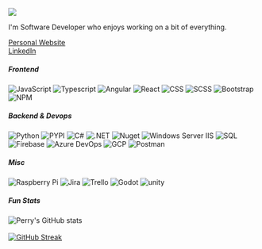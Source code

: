 [![](https://visitcount.itsvg.in/api?id=perryliuofficial&label=Profile%20Views&color=12&icon=5&pretty=true)](https://visitcount.itsvg.in)

I'm Software Developer who enjoys working on a bit of everything.

[Personal Website](https://www.perryliu.co.uk/)<br>
[LinkedIn](https://www.linkedin.com/in/perryliuofficial/)

<h5>Frontend</h5>

![JavaScript](https://img.shields.io/badge/javascript-%23323330.svg?style=for-the-badge&logo=javascript&logoColor=%23F7DF1E) 
![Typescript](https://img.shields.io/badge/typescript-%23007acc.svg?style=for-the-badge&logo=typescript&logoColor=%23323330)
![Angular](https://img.shields.io/badge/angular-%23dd1b16.svg?style=for-the-badge&logo=Angular&logoColor=%23323330)
![React](https://img.shields.io/badge/react-%2300d8ff.svg?style=for-the-badge&logo=React&logoColor=%23323330)
![CSS](https://img.shields.io/badge/css-%23264de4.svg?style=for-the-badge&logo=css3&logoColor=%23323330)
![SCSS](https://img.shields.io/badge/scss-%237952B3.svg?style=for-the-badge&logo=scss3&logoColor=%23323330)
![Bootstrap](https://img.shields.io/badge/bootstrap-%23264de4.svg?style=for-the-badge&logo=bootstrap&logoColor=%23323330)
![NPM](https://img.shields.io/badge/NPM-%23000000.svg?style=for-the-badge&logo=npm&logoColor=white) 

<h5>Backend & Devops</h5>

![Python](https://img.shields.io/badge/python-%234584b6.svg?style=for-the-badge&logo=python&logoColor=%23323330)
![PYPI](https://img.shields.io/badge/pypi-%233775A9.svg?style=for-the-badge&logo=pypi&logoColor=%23323330)
![C#](https://img.shields.io/badge/c%23-%23512bd4.svg?style=for-the-badge&logo=csharp&logoColor=%23323330)
![.NET](https://img.shields.io/badge/.net-%23512bd4.svg?style=for-the-badge&logo=.net&logoColor=white)
![Nuget](https://img.shields.io/badge/NuGet-%23004880.svg?style=for-the-badge&logo=nuget&logoColor=%23323330)
![Windows Server IIS](https://img.shields.io/badge/Windows%20Server%20IIS-%23323330.svg?style=for-the-badge&logo=iis&logoColor=%23F7DF1E) 
![SQL](https://img.shields.io/badge/sql-%23323330.svg?style=for-the-badge&logo=sql&logoColor=%23F7DF1E) 
![Firebase](https://img.shields.io/badge/firebase-%23323330.svg?style=for-the-badge&logo=firebase&logoColor=%23F7DF1E) 
![Azure DevOps](https://img.shields.io/badge/Azure%20DevOps-%230078D7.svg?style=for-the-badge&logo=azure%20devops&logoColor=white)
![GCP](https://img.shields.io/badge/GCP-%234285F4.svg?style=for-the-badge&logo=google%20cloud&logoColor=white)
![Postman](https://img.shields.io/badge/Postman-FF6C37?style=for-the-badge&logo=postman&logoColor=white)

<h5>Misc</h5>

![Raspberry Pi](https://img.shields.io/badge/-RaspberryPi-C51A4A?style=for-the-badge&logo=Raspberry-Pi)
![Jira](https://img.shields.io/badge/jira-%230A0FFF.svg?style=for-the-badge&logo=jira&logoColor=white)
![Trello](https://img.shields.io/badge/Trello-%23026AA7.svg?style=for-the-badge&logo=Trello&logoColor=white)
![Godot](https://img.shields.io/badge/Godot-%23478CBF.svg?style=for-the-badge&logo=godot%20engine&logoColor=white)
![unity](https://img.shields.io/badge/Unity-%23323330.svg?style=for-the-badge&logo=unity&logoColor=white)

<h5>Fun Stats</h5>

![Perry's GitHub stats](https://github-readme-stats.vercel.app/api?username=perryliuofficial&theme=dark&show_icons=true&count_private=true)
<br><br>
[![GitHub Streak](https://streak-stats.demolab.com?user=perryliuofficial&theme=dark&date_format=j%20M%5B%20Y%5D&mode=weekly&ring=EBEBEB)](https://git.io/streak-stats)
